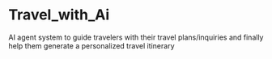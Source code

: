 # Travel_with_Ai
AI agent system to guide travelers with their travel plans/inquiries and finally help them generate a personalized travel itinerary
